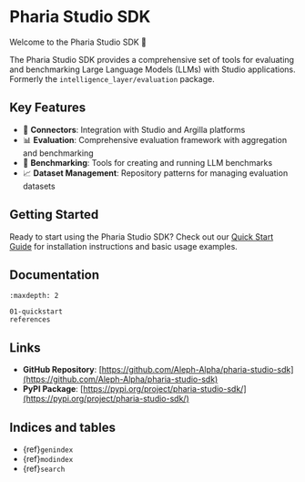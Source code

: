 # Pharia Studio SDK

Welcome to the Pharia Studio SDK 👋

The Pharia Studio SDK provides a comprehensive set of tools for evaluating and benchmarking Large Language Models (LLMs) with Studio applications. Formerly the `intelligence_layer/evaluation` package.

## Key Features

- 🔗 **Connectors**: Integration with Studio and Argilla platforms
- 📊 **Evaluation**: Comprehensive evaluation framework with aggregation and benchmarking
- 🎯 **Benchmarking**: Tools for creating and running LLM benchmarks
- 📈 **Dataset Management**: Repository patterns for managing evaluation datasets

## Getting Started

Ready to start using the Pharia Studio SDK? Check out our [Quick Start Guide](01-quickstart) for installation instructions and basic usage examples.

## Documentation

```{toctree}
:maxdepth: 2

01-quickstart
references
```

## Links

- **GitHub Repository**: [https://github.com/Aleph-Alpha/pharia-studio-sdk](https://github.com/Aleph-Alpha/pharia-studio-sdk)
- **PyPI Package**: [https://pypi.org/project/pharia-studio-sdk/](https://pypi.org/project/pharia-studio-sdk/)

## Indices and tables

* {ref}`genindex`
* {ref}`modindex`
* {ref}`search`
